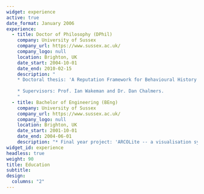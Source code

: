 ```yaml
---
widget: experience
active: true
date_format: January 2006
experience:
  - title: Doctor of Philosophy (DPhil)
    company: University of Sussex
    company_url: https://www.sussex.ac.uk/
    company_logo: null
    location: Brighton, UK
    date_start: 2004-10-01
    date_end: 2010-02-15
    description: "
    * Doctoral thesis: 'A Reputation Framework for Behavioural History' proposed a high-level, generalised, policy-independent and contextaware framework to build and share reputations of network clients based on their behavioural history in order to inform future interactions.
    
    * Supervisors: Prof. Ian Wakeman and Dr. Dan Chalmers.
    "
  - title: Bachelor of Engineering (BEng)
    company: University of Sussex
    company_url: https://www.sussex.ac.uk/
    company_logo: null
    location: Brighton, UK
    date_start: 2001-10-01
    date_end: 2004-06-01
    description: "* Final year project: 'ARCOLite -- a visualisation system for viewing museum artefacts' presented a lightweight XML-based repository and a desktop visualisation in both virtual and augmented reality."
widget_id: experience
headless: true
weight: 90
title: Education
subtitle:
design:
  columns: "2"
---
```

